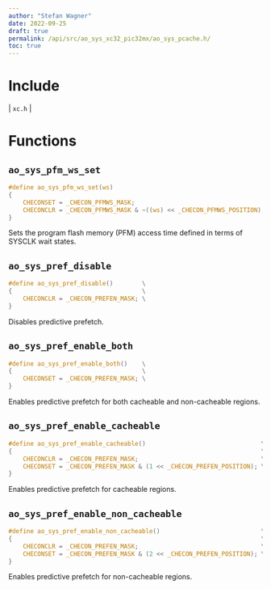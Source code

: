 ```yaml
---
author: "Stefan Wagner"
date: 2022-09-25
draft: true
permalink: /api/src/ao_sys_xc32_pic32mx/ao_sys_pcache.h/
toc: true
---
```


# Include

| `xc.h` |

# Functions

## `ao_sys_pfm_ws_set`

```c
#define ao_sys_pfm_ws_set(ws)                                           \
{                                                                       \
    CHECONSET = _CHECON_PFMWS_MASK;                                     \
    CHECONCLR = _CHECON_PFMWS_MASK & ~((ws) << _CHECON_PFMWS_POSITION); \
}
```

Sets the program flash memory (PFM) access time defined in terms of SYSCLK wait states.

## `ao_sys_pref_disable`

```c
#define ao_sys_pref_disable()        \
{                                    \
    CHECONCLR = _CHECON_PREFEN_MASK; \
}
```

Disables predictive prefetch.

## `ao_sys_pref_enable_both`

```c
#define ao_sys_pref_enable_both()    \
{                                    \
    CHECONSET = _CHECON_PREFEN_MASK; \
}
```

Enables predictive prefetch for both cacheable and non-cacheable regions.

## `ao_sys_pref_enable_cacheable`

```c
#define ao_sys_pref_enable_cacheable()                                \
{                                                                     \
    CHECONCLR = _CHECON_PREFEN_MASK;                                  \
    CHECONSET = _CHECON_PREFEN_MASK & (1 << _CHECON_PREFEN_POSITION); \
}
```

Enables predictive prefetch for cacheable regions.

## `ao_sys_pref_enable_non_cacheable`

```c
#define ao_sys_pref_enable_non_cacheable()                            \
{                                                                     \
    CHECONCLR = _CHECON_PREFEN_MASK;                                  \
    CHECONSET = _CHECON_PREFEN_MASK & (2 << _CHECON_PREFEN_POSITION); \
}
```

Enables predictive prefetch for non-cacheable regions.
